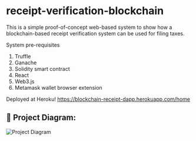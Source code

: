 # receipt-verification-blockchain

This is a simple proof-of-concept web-based system to show how a blockchain-based receipt verification system can be used for filing taxes.

System pre-requisites
1. Truffle
2. Ganache
3. Solidity smart contract
4. React
5. Web3.js
6. Metamask wallet browser extension

Deployed at Heroku!
https://blockchain-receipt-dapp.herokuapp.com/home


## 🔧 Project Diagram:
![Project Diagram](https://user-images.githubusercontent.com/34343843/162890793-cc9af9cc-7395-42e2-b4df-3ae227e44b0e.png)
